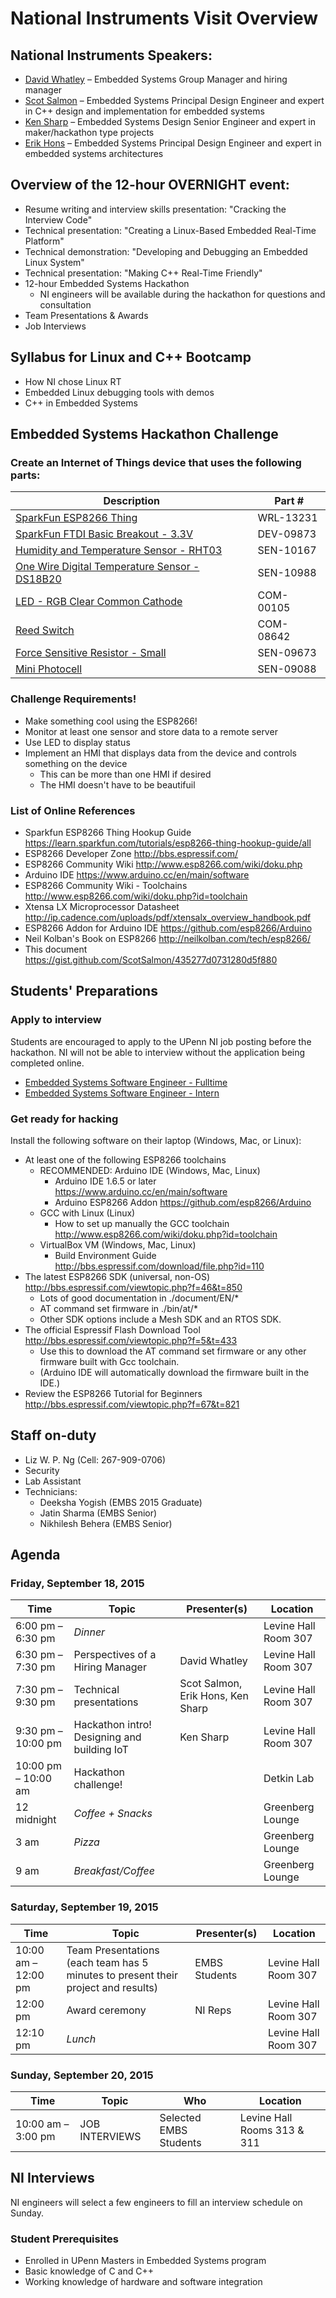 # National Instruments Visit Overview

## National Instruments Speakers:
* [David Whatley](https://www.linkedin.com/pub/david-whatley/2/148/505) – Embedded Systems Group Manager and hiring manager
* [Scot Salmon](https://www.linkedin.com/pub/scot-salmon/4/326/436) – Embedded Systems Principal Design Engineer and expert in C++ design and implementation for embedded systems
* [Ken Sharp](https://www.linkedin.com/pub/ken-sharp/2/36a/543) – Embedded Systems Design Senior Engineer and expert in maker/hackathon type projects
* [Erik Hons](https://www.linkedin.com/pub/erik-hons/24/529/a01) – Embedded Systems Principal Design Engineer and expert in embedded systems architectures

## Overview of the 12-hour OVERNIGHT event:
* Resume writing and interview skills presentation: "Cracking the Interview Code"
* Technical presentation: "Creating a Linux-Based Embedded Real-Time Platform"
* Technical demonstration: "Developing and Debugging an Embedded Linux System"
* Technical presentation: "Making C++ Real-Time Friendly"
* 12-hour Embedded Systems Hackathon
  * NI engineers will be available during the hackathon for questions and consultation
* Team Presentations & Awards
* Job Interviews 

## Syllabus for Linux and C++ Bootcamp
*	How NI chose Linux RT
*	Embedded Linux debugging tools with demos
*	C++ in Embedded Systems

## Embedded Systems Hackathon Challenge

### Create an Internet of Things device that uses the following parts: 
| Description | Part #
| ----------- | ------
| [SparkFun ESP8266 Thing](https://www.sparkfun.com/products/13231) | WRL-13231
| [SparkFun FTDI Basic Breakout - 3.3V](https://www.sparkfun.com/products/9873) | DEV-09873
| [Humidity and Temperature Sensor - RHT03](https://www.sparkfun.com/products/10167) | SEN-10167
| [One Wire Digital Temperature Sensor - DS18B20](https://www.sparkfun.com/products/245) | SEN-10988
| [LED - RGB Clear Common Cathode](https://www.sparkfun.com/products/105) | COM-00105
| [Reed Switch](https://www.sparkfun.com/products/8642) | COM-08642
| [Force Sensitive Resistor - Small](https://www.sparkfun.com/products/9673) | SEN-09673
| [Mini Photocell](https://www.sparkfun.com/products/9088) | SEN-09088

### Challenge Requirements!
* Make something cool using the ESP8266!
* Monitor at least one sensor and store data to a remote server
* Use LED to display status
* Implement an HMI that displays data from the device and controls something on the device
  * This can be more than one HMI if desired
  * The HMI doesn't have to be beautifuil

### List of Online References
* Sparkfun ESP8266 Thing Hookup Guide https://learn.sparkfun.com/tutorials/esp8266-thing-hookup-guide/all
* ESP8266 Developer Zone http://bbs.espressif.com/
* ESP8266 Community Wiki http://www.esp8266.com/wiki/doku.php
* Arduino IDE https://www.arduino.cc/en/main/software
* ESP8266 Community Wiki - Toolchains http://www.esp8266.com/wiki/doku.php?id=toolchain
* Xtensa LX Microprocessor Datasheet http://ip.cadence.com/uploads/pdf/xtensalx_overview_handbook.pdf
* ESP8266 Addon for Arduino IDE https://github.com/esp8266/Arduino
* Neil Kolban's Book on ESP8266 http://neilkolban.com/tech/esp8266/
* This document https://gist.github.com/ScotSalmon/435277d0731280d5f880

## Students' Preparations

### Apply to interview
Students are encouraged to apply to the UPenn NI job posting before the hackathon. NI will not be able to interview without the application being completed online.
* [Embedded Systems Software Engineer - Fulltime](https://careers.peopleclick.com/careerscp/client_nationalinstruments/external/jobDetails.do?functionName=getJobDetail&jobPostId=6244&localeCode=en-us)
* [Embedded Systems Software Engineer - Intern](https://careers.peopleclick.com/careerscp/client_nationalinstruments/external/jobDetails.do?functionName=getJobDetail&jobPostId=6243&localeCode=en-us)

### Get ready for hacking
Install the following software on their laptop (Windows, Mac, or Linux):
* At least one of the following ESP8266 toolchains
  * RECOMMENDED: Arduino IDE (Windows, Mac, Linux)
    * Arduino IDE 1.6.5 or later https://www.arduino.cc/en/main/software
    * Arduino ESP8266 Addon https://github.com/esp8266/Arduino
  * GCC with Linux (Linux)
    * How to set up manually the GCC toolchain http://www.esp8266.com/wiki/doku.php?id=toolchain
  * VirtualBox VM (Windows, Mac, Linux)
    * Build Environment Guide http://bbs.espressif.com/download/file.php?id=110
* The latest ESP8266 SDK (universal, non-OS) http://bbs.espressif.com/viewtopic.php?f=46&t=850
  * Lots of good documentation in ./document/EN/*
  * AT command set firmware in ./bin/at/*
  * Other SDK options include a Mesh SDK and an RTOS SDK.
* The official Espressif Flash Download Tool http://bbs.espressif.com/viewtopic.php?f=5&t=433
  * Use this to download the AT command set firmware or any other firmware built with Gcc toolchain.
  * (Arduino IDE will automatically download the firmware built in the IDE.)
* Review the ESP8266 Tutorial for Beginners http://bbs.espressif.com/viewtopic.php?f=67&t=821

## Staff on-duty
* Liz W. P. Ng (Cell: 267-909-0706)
* Security
* Lab Assistant
* Technicians:
  * Deeksha Yogish (EMBS 2015 Graduate)
  * Jatin Sharma (EMBS Senior)
  * Nikhilesh Behera (EMBS Senior)

## Agenda

### Friday, September 18, 2015 

| Time | Topic | Presenter(s) | Location
| ---- | ----- | ------------ | --------
| 6:00 pm – 6:30 pm | *Dinner* |  | Levine Hall Room 307
| 6:30 pm – 7:30 pm | Perspectives of a Hiring Manager | David Whatley | Levine Hall Room 307
| 7:30 pm – 9:30 pm | Technical presentations | Scot Salmon, Erik Hons, Ken Sharp | Levine Hall Room 307
| 9:30 pm – 10:00 pm | Hackathon intro! Designing and building IoT | Ken Sharp | Levine Hall Room 307
| 10:00 pm – 10:00 am | Hackathon challenge! |  | Detkin Lab
| 12 midnight | *Coffee + Snacks* |  | Greenberg Lounge
| 3 am | *Pizza* |  | Greenberg Lounge
| 9 am | *Breakfast/Coffee* |  | Greenberg Lounge

### Saturday, September 19, 2015

| Time | Topic | Presenter(s) | Location
| ---- | ----- | ------------ | --------
| 10:00 am – 12:00 pm | Team Presentations (each team has 5 minutes to present their project and results) | EMBS Students | Levine Hall Room 307
| 12:00 pm | Award ceremony | NI Reps | Levine Hall Room 307
| 12:10 pm | *Lunch* |  | Levine Hall Room 307

### Sunday, September 20, 2015

| Time | Topic | Who | Location
| ---- | ----- | --- | --------
| 10:00 am – 3:00 pm | JOB INTERVIEWS | Selected EMBS Students | Levine Hall Rooms 313 & 311

## NI Interviews
NI engineers will select a few engineers to fill an interview schedule on Sunday.
### Student Prerequisites
* Enrolled in UPenn Masters in Embedded Systems program
* Basic knowledge of C and C++
* Working knowledge of hardware and software integration
